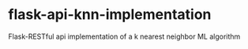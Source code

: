 # flask-api-knn-implementation
Flask-RESTful api implementation of a k nearest neighbor ML algorithm
